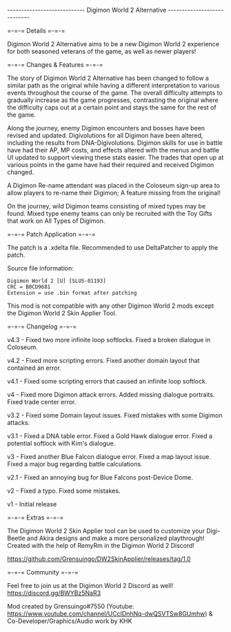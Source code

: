
---------------------------- Digimon World 2 Alternative ----------------------------


=-=-= Details =-=-=

Digimon World 2 Alternative aims to be a new Digimon World 2 experience for both seasoned veterans
of the game, as well as newer players!

=-=-= Changes & Features =-=-=

The story of Digimon World 2 Alternative has been changed to follow a similar path as the original
while having a different interpretation to various events throughout the course of the game.
The overall difficulty attempts to gradually increase as the game progresses, contrasting the original
where the difficulty caps out at a certain point and stays the same for the rest of the game.

Along the journey, enemy Digimon encounters and bosses have been revised and updated. Digivolutions
for all Digimon have been altered, including the results from DNA-Digivolutions. Digimon skills for
use in battle have had their AP, MP costs, and effects altered with the menus and battle UI updated
to support viewing these stats easier. The trades that open up at various points in the game have had
their required and received Digimon changed.

A Digimon Re-name attendant was placed in the Coloseum sign-up area to allow players to re-name their
Digimon; A feature missing from the original!

On the journey, wild Digimon teams consisting of mixed types may be found. Mixed type enemy teams can only
be recruited with the Toy Gifts that work on All Types of Digimon.

=-=-= Patch Application =-=-=

The patch is a .xdelta file. Recommended to use DeltaPatcher to apply the patch.

Source file information:

    Digimon World 2 [U] [SLUS-01193]
    CRC = B0CD9681
    Extension = use .bin format after patching
	
This mod is not compatible with any other Digimon World 2 mods except the Digimon World 2 Skin Applier Tool.

=-=-= Changelog =-=-=

v4.3 - Fixed two more infinite loop softlocks. Fixed a broken dialogue in Coloseum.

v4.2 - Fixed more scripting errors. Fixed another domain layout that contained an error.

v4.1 - Fixed some scripting errors that caused an infinite loop softlock.

v4 - Fixed more Digimon attack errors. Added missing dialogue portraits. Fixed trade center error.

v3.2 - Fixed some Domain layout issues. Fixed mistakes with some Digimon attacks.

v3.1 - Fixed a DNA table error. Fixed a Gold Hawk dialogue error. Fixed a potential softlock with Kim's dialogue.

v3 - Fixed another Blue Falcon dialogue error. Fixed a map layout issue. Fixed a major bug regarding battle calculations.

v2.1 - Fixed an annoying bug for Blue Falcons post-Device Dome.

v2 - Fixed a typo. Fixed some mistakes.

v1 - Initial release

=-=-= Extras =-=-=

The Digimon World 2 Skin Applier tool can be used to customize your Digi-Beetle and Akira designs and make
a more personalized playthrough! Created with the help of RemyRm in the Digimon World 2 Discord! 

https://github.com/Grensuingo/DW2SkinApplier/releases/tag/1.0

=-=-= Community =-=-=

Feel free to join us at the Digimon World 2 Discord as well! https://discord.gg/BWYBz5NaR3

Mod created by Grensuingo#7550 (Youtube: https://www.youtube.com/channel/UCcIDnhNq-dwQSVTSw8GUmhw)
& Co-Developer/Graphics/Audio work by KHK

